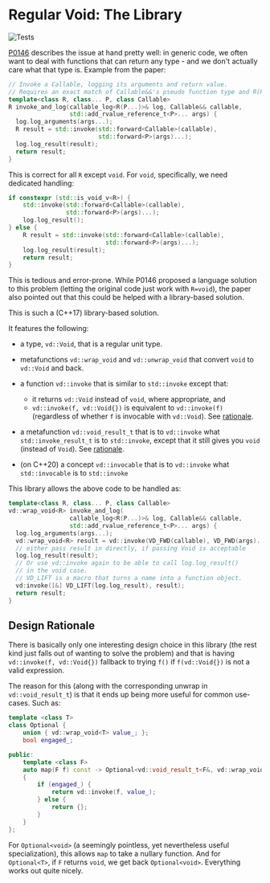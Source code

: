 # Regular Void: The Library

![Tests](https://github.com/brevzin/void/actions/workflows/main.yml/badge.svg)

[P0146](https://www.open-std.org/jtc1/sc22/wg21/docs/papers/2016/p0146r1.html) describes the issue at hand pretty well: in generic code, we often want to deal with functions that can return any type - and we don't actually care what that type is. Example from the paper:

```cpp
// Invoke a Callable, logging its arguments and return value.
// Requires an exact match of Callable&&'s pseudo function type and R(P...).
template<class R, class... P, class Callable>
R invoke_and_log(callable_log<R(P...)>& log, Callable&& callable,
                 std::add_rvalue_reference_t<P>... args) {
  log.log_arguments(args...);
  R result = std::invoke(std::forward<Callable>(callable),
                         std::forward<P>(args)...);
  log.log_result(result);
  return result;
}
```

This is correct for all `R` except `void`. For `void`, specifically, we need dedicated handling:

```cpp
if constexpr (std::is_void_v<R>) {
    std::invoke(std::forward<Callable>(callable),
                std::forward<P>(args)...);
    log.log_result();
} else {
    R result = std::invoke(std::forward<Callable>(callable),
                           std::forward<P>(args)...);
    log.log_result(result);
    return result;
}
```

This is tedious and error-prone. While P0146 proposed a language solution to this problem (letting the original code just work with `R=void`), the paper also pointed out that this could be helped with a library-based solution.

This is such a (C++17) library-based solution.

It features the following:

* a type, `vd::Void`, that is a regular unit type.
* metafunctions `vd::wrap_void` and `vd::unwrap_void` that convert `void` to `vd::Void` and back.
* a function `vd::invoke` that is similar to `std::invoke` except that:

    * it returns `vd::Void` instead of `void`, where appropriate, and
    * `vd::invoke(f, vd::Void{})` is equivalent to `vd::invoke(f)` (regardless of whether `f` is invocable with `vd::Void`). See [rationale](#design-rationale).

* a metafunction `vd::void_result_t` that is to `vd::invoke` what `std::invoke_result_t` is to `std::invoke`, except that it still gives you `void` (instead of `Void`). See [rationale](#design-rationale).

* (on C++20) a concept `vd::invocable` that is to `vd::invoke` what `std::invocable` is to `std::invoke`

This library allows the above code to be handled as:

```cpp
template<class R, class... P, class Callable>
vd::wrap_void<R> invoke_and_log(
                 callable_log<R(P...)>& log, Callable&& callable,
                 std::add_rvalue_reference_t<P>... args) {
  log.log_arguments(args...);
  vd::wrap_void<R> result = vd::invoke(VD_FWD(callable), VD_FWD(args)...);
  // either pass result in directly, if passing Void is acceptable
  log.log_result(result);
  // Or use vd::invoke again to be able to call log.log_result()
  // in the void case.
  // VD_LIFT is a macro that turns a name into a function object.
  vd:invoke([&] VD_LIFT(log.log_result), result);
  return result;
}
```

## Design Rationale

There is basically only one interesting design choice in this library (the rest
kind just falls out of wanting to solve the problem) and that is having
`vd::invoke(f, vd::Void{})` fallback to trying `f()` if `f(vd::Void{})` is not a valid expression.

The reason for this (along with the corresponding unwrap in `vd::void_result_t`)
is that it ends up being more useful for common use-cases. Such as:

```cpp
template <class T>
class Optional {
    union { vd::wrap_void<T> value_; };
    bool engaged_;

public:
    template <class F>
    auto map(F f) const -> Optional<vd::void_result_t<F&, vd::wrap_void<T> const&>>
    {
        if (engaged_) {
            return vd::invoke(f, value_);
        } else {
            return {};
        }
    }
};
```

For `Optional<void>` (a seemingly pointless, yet nevertheless useful
specialization), this allows `map` to take a nullary function. And for
`Optional<T>`, if `F` returns `void`, we get back `Optional<void>`. Everything
works out quite nicely.
